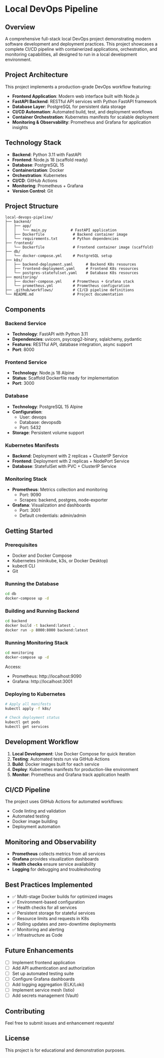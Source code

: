 # Local DevOps Pipeline

## Overview
A comprehensive full-stack local DevOps project demonstrating modern software development and deployment practices. This project showcases a complete CI/CD pipeline with containerized applications, orchestration, and monitoring capabilities, all designed to run in a local development environment.

## Project Architecture
This project implements a production-grade DevOps workflow featuring:

- **Frontend Application**: Modern web interface built with Node.js
- **FastAPI Backend**: RESTful API services with Python FastAPI framework
- **Database Layer**: PostgreSQL for persistent data storage
- **CI/CD Automation**: Automated build, test, and deployment workflows
- **Container Orchestration**: Kubernetes manifests for scalable deployment
- **Monitoring & Observability**: Prometheus and Grafana for application insights

## Technology Stack

- **Backend**: Python 3.11 with FastAPI
- **Frontend**: Node.js 18 (scaffold ready)
- **Database**: PostgreSQL 15
- **Containerization**: Docker
- **Orchestration**: Kubernetes
- **CI/CD**: GitHub Actions
- **Monitoring**: Prometheus + Grafana
- **Version Control**: Git

## Project Structure

```
local-devops-pipeline/
├── backend/
│   ├── app/
│   │   └── main.py           # FastAPI application
│   ├── Dockerfile             # Backend container image
│   └── requirements.txt       # Python dependencies
├── frontend/
│   └── Dockerfile             # Frontend container image (scaffold)
├── db/
│   └── docker-compose.yml     # PostgreSQL setup
├── k8s/
│   ├── backend-deployment.yaml      # Backend K8s resources
│   ├── frontend-deployment.yaml     # Frontend K8s resources
│   └── postgres-statefulset.yaml    # Database K8s resources
├── monitoring/
│   ├── docker-compose.yml     # Prometheus + Grafana stack
│   └── prometheus.yml         # Prometheus configuration
├── .github/workflows/         # CI/CD pipeline definitions
└── README.md                  # Project documentation
```

## Components

### Backend Service
- **Technology**: FastAPI with Python 3.11
- **Dependencies**: uvicorn, psycopg2-binary, sqlalchemy, pydantic
- **Features**: RESTful API, database integration, async support
- **Port**: 8000

### Frontend Service
- **Technology**: Node.js 18 Alpine
- **Status**: Scaffold Dockerfile ready for implementation
- **Port**: 3000

### Database
- **Technology**: PostgreSQL 15 Alpine
- **Configuration**: 
  - User: devops
  - Database: devopsdb
  - Port: 5432
- **Storage**: Persistent volume support

### Kubernetes Manifests
- **Backend**: Deployment with 2 replicas + ClusterIP Service
- **Frontend**: Deployment with 2 replicas + NodePort Service
- **Database**: StatefulSet with PVC + ClusterIP Service

### Monitoring Stack
- **Prometheus**: Metrics collection and monitoring
  - Port: 9090
  - Scrapes: backend, postgres, node-exporter
- **Grafana**: Visualization and dashboards
  - Port: 3001
  - Default credentials: admin/admin

## Getting Started

### Prerequisites
- Docker and Docker Compose
- Kubernetes (minikube, k3s, or Docker Desktop)
- kubectl CLI
- Git

### Running the Database
```bash
cd db
docker-compose up -d
```

### Building and Running Backend
```bash
cd backend
docker build -t backend:latest .
docker run -p 8000:8000 backend:latest
```

### Running Monitoring Stack
```bash
cd monitoring
docker-compose up -d
```
Access:
- Prometheus: http://localhost:9090
- Grafana: http://localhost:3001

### Deploying to Kubernetes
```bash
# Apply all manifests
kubectl apply -f k8s/

# Check deployment status
kubectl get pods
kubectl get services
```

## Development Workflow

1. **Local Development**: Use Docker Compose for quick iteration
2. **Testing**: Automated tests run via GitHub Actions
3. **Build**: Docker images built for each service
4. **Deploy**: Kubernetes manifests for production-like environment
5. **Monitor**: Prometheus and Grafana track application health

## CI/CD Pipeline

The project uses GitHub Actions for automated workflows:
- Code linting and validation
- Automated testing
- Docker image building
- Deployment automation

## Monitoring and Observability

- **Prometheus** collects metrics from all services
- **Grafana** provides visualization dashboards
- **Health checks** ensure service availability
- **Logging** for debugging and troubleshooting

## Best Practices Implemented

- ✅ Multi-stage Docker builds for optimized images
- ✅ Environment-based configuration
- ✅ Health checks for all services
- ✅ Persistent storage for stateful services
- ✅ Resource limits and requests in K8s
- ✅ Rolling updates and zero-downtime deployments
- ✅ Monitoring and alerting
- ✅ Infrastructure as Code

## Future Enhancements

- [ ] Implement frontend application
- [ ] Add API authentication and authorization
- [ ] Set up automated testing suite
- [ ] Configure Grafana dashboards
- [ ] Add logging aggregation (ELK/Loki)
- [ ] Implement service mesh (Istio)
- [ ] Add secrets management (Vault)

## Contributing

Feel free to submit issues and enhancement requests!

## License

This project is for educational and demonstration purposes.
